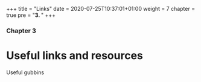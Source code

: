 +++
title = "Links"
date = 2020-07-25T10:37:01+01:00
weight = 7
chapter = true
pre = "<b>3. </b>"
+++

### Chapter 3

# Useful links and resources

Useful gubbins